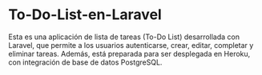 # To-Do-List-en-Laravel
Esta es una aplicación de lista de tareas (To-Do List) desarrollada con Laravel, que permite a los usuarios autenticarse, crear, editar, completar y eliminar tareas. Además, está preparada para ser desplegada en Heroku, con integración de base de datos PostgreSQL.
